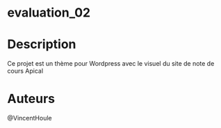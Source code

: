 # evaluation_02

# Description
Ce projet est un thème pour Wordpress avec le visuel du site de note de cours Apical

# Auteurs
@VincentHoule
